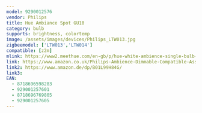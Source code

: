 ```yaml
---
model: 9290012576
vendor: Philips
title: Hue Ambiance Spot GU10
category: bulb
supports: brightness, colortemp
image: /assets/images/devices/Philips_LTW013.jpg
zigbeemodel: ['LTW013','LTW014']
compatible: [z2m]
mlink: https://www2.meethue.com/en-gb/p/hue-white-ambience-single-bulb-gu10/8718696598283
link: https://www.amazon.co.uk/Philips-Ambience-Dimmable-Compatible-Assistant/dp/B01L99H84G/
link2: https://www.amazon.de/dp/B01L99H84G/
link3: 
EAN: 
  - 8718696598283
  - 929001257601
  - 8718696769805
  - 929001257605
---
```

